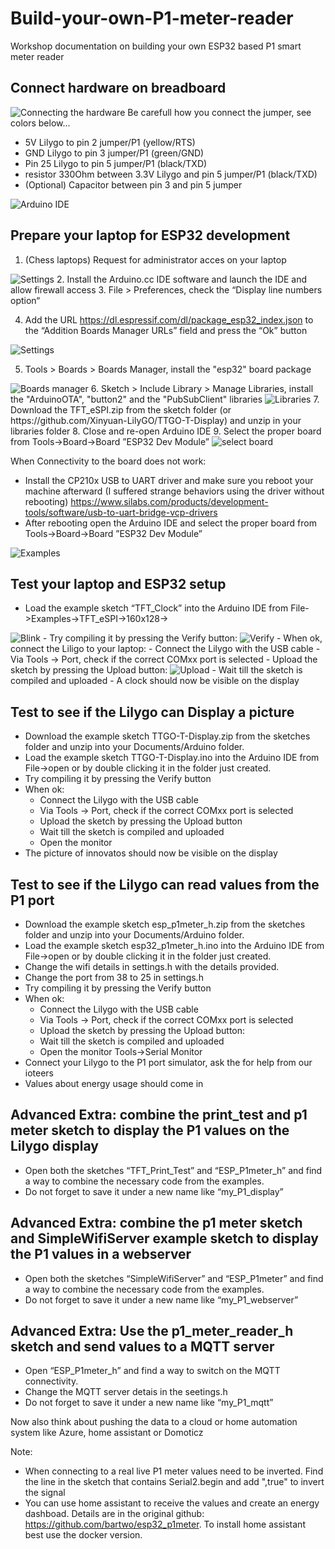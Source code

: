# Build-your-own-P1-meter-reader
Workshop documentation on building your own ESP32 based P1 smart meter reader

## Connect hardware on breadboard

<img src="https://github.com/bokse001/Build-your-own-P1-meter-reader/blob/main/images/lilygo_p1_meter_reader.png?raw=true" alt="Connecting the hardware">
Be carefull how you connect the jumper, see colors below...

- 5V Lilygo to pin 2 jumper/P1 (yellow/RTS)
- GND Lilygo to pin 3 jumper/P1 (green/GND)
- Pin 25 Lilygo to pin 5 jumper/P1 (black/TXD)
- resistor 330Ohm between 3.3V Lilygo and pin 5 jumper/P1 (black/TXD)
- (Optional) Capacitor between pin 3 and pin 5 jumper

<img src="https://github.com/bokse001/Build-your-own-P1-meter-reader/blob/main/images/IDE.png?raw=true" alt="Arduino IDE">
 
## Prepare your laptop for ESP32 development
1. (Chess laptops) Request for administrator acces on your laptop
<img src="https://github.com/bokse001/Build-your-own-P1-meter-reader/blob/main/images/RequestAdminAccess.JPG?raw=true" alt="Settings">
2. Install the Arduino.cc IDE software and launch the IDE and allow firewall access
3. File > Preferences, check the “Display line numbers option“


4. Add the URL https://dl.espressif.com/dl/package_esp32_index.json to the “Addition Boards Manager URLs” field and press the “Ok” button
<img src="https://github.com/bokse001/Build-your-own-P1-meter-reader/blob/main/images/settings.png?raw=true" alt="Settings">


5. Tools > Boards > Boards Manager, install the "esp32" board package
<img src="https://github.com/bokse001/Build-your-own-P1-meter-reader/blob/main/images/boards.png?raw=true" alt="Boards manager">
6. Sketch > Include Library > Manage Libraries, install the "ArduinoOTA", "button2" and the "PubSubClient" libraries
<img src="https://github.com/bokse001/Build-your-own-P1-meter-reader/blob/main/images/libraries.png?raw=true" alt="Libraries">
7. Download the TFT_eSPI.zip from the sketch folder  (or https://github.com/Xinyuan-LilyGO/TTGO-T-Display) and unzip in your libraries folder
8. Close and re-open Arduino IDE
9. Select the proper board from Tools->Board->Board ”ESP32 Dev Module”
<img src="https://github.com/bokse001/Build-your-own-P1-meter-reader/blob/main/images/select-board.png?raw=true" alt="select board">

When Connectivity to the board does not work:
- Install the CP210x USB to UART driver and make sure you reboot your machine afterward (I suffered strange behaviors using the driver without rebooting) https://www.silabs.com/products/development-tools/software/usb-to-uart-bridge-vcp-drivers
- After rebooting open the Arduino IDE and select the proper board from Tools->Board->Board ”ESP32 Dev Module”
<img src="https://github.com/bokse001/Build-your-own-P1-meter-reader/blob/main/images/examples.png?raw=true" alt="Examples">


## Test your laptop and ESP32 setup
- Load the example sketch “TFT_Clock” into the Arduino IDE from File->Examples->TFT_eSPI->160x128->
<img src="https://github.com/bokse001/Build-your-own-P1-meter-reader/blob/main/images/blink.png?raw=true" alt="Blink">
- Try compiling it by pressing the Verify button: 
<img src="https://github.com/bokse001/Build-your-own-P1-meter-reader/blob/main/images/verify.png?raw=true" alt="Verify">
- When ok, connect the Liligo to your laptop:
	- 	Connect the Lilygo with the USB cable
	- 	Via Tools -> Port, check if the correct COMxx port is selected
	- 	Upload the sketch by pressing the Upload button:
	<img src="https://github.com/bokse001/Build-your-own-P1-meter-reader/blob/main/images/upload.png?raw=true" alt="Upload">
	- 	Wait till the sketch is compiled and uploaded
- A clock should now be visible on the display

## Test to see if the Lilygo can Display a picture
- Download the example sketch TTGO-T-Display.zip from the sketches folder and unzip into your Documents/Arduino folder.
- Load the example sketch TTGO-T-Display.ino into the Arduino IDE from File->open or by double clicking it in the folder just created.
- Try compiling it by pressing the Verify button 
- When ok:
	- 	Connect the Lilygo with the USB cable
	- 	Via Tools -> Port, check if the correct COMxx port is selected
	- 	Upload the sketch by pressing the Upload button 
	- 	Wait till the sketch is compiled and uploaded
	- 	Open the monitor
- The picture of innovatos should now be visible on the display

## Test to see if the Lilygo can read values from the P1 port
- Download the example sketch esp_p1meter_h.zip from the sketches folder and unzip into your Documents/Arduino folder.
- Load the example sketch esp32_p1meter_h.ino into the Arduino IDE from File->open or by double clicking it in the folder just created.
- Change the wifi details in settings.h with the details provided.
- Change the port from 38 to 25 in settings.h
- Try compiling it by pressing the Verify button
- When ok:
	- 	Connect the Lilygo with the USB cable
	- 	Via Tools -> Port, check if the correct COMxx port is selected
	- 	Upload the sketch by pressing the Upload button: 
	- 	Wait till the sketch is compiled and uploaded
	- 	Open the monitor Tools->Serial Monitor
- Connect your Lilygo to the P1 port simulator, ask the for help from our ioteers
- Values about energy usage should come in

## Advanced Extra: combine the print_test and p1 meter sketch to display the P1 values on the Lilygo display
- Open both the sketches “TFT_Print_Test” and “ESP_P1meter_h” and find a way to combine the necessary code from the examples.
- Do not forget to save it under a new name like “my_P1_display”

## Advanced Extra: combine the p1 meter sketch and SimpleWifiServer example sketch to display the P1 values in a webserver
- Open both the sketches “SimpleWifiServer” and “ESP_P1meter” and find a way to combine the necessary code from the examples.
- Do not forget to save it under a new name like “my_P1_webserver”

## Advanced Extra: Use the p1_meter_reader_h sketch and send values to a MQTT server
- Open “ESP_P1meter_h” and find a way to switch on the MQTT connectivity.
- Change the MQTT server detais in the seetings.h
- Do not forget to save it under a new name like “my_P1_mqtt”

Now also think about pushing the data to a cloud or home automation system like Azure, home assistant or Domoticz

Note:
- When connecting to a real live P1 meter values need to be inverted. Find the line in the sketch that contains Serial2.begin and add ",true" to invert the signal
- You can use home assistant to receive the values and create an energy dashboad. Details are in the original github: https://github.com/bartwo/esp32_p1meter. To install home assistant best use the docker version.
